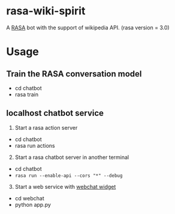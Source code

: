 # rasa-wiki-spirit
A [RASA](https://rasa.com/) bot with the support of wikipedia API.
(rasa version = 3.0)


# Usage

## Train the RASA conversation model
- cd chatbot
- rasa train

## localhost chatbot service
1. Start a rasa action server
  - cd chatbot
  - rasa run actions

2. Start a rasa chatbot server in another terminal
  - cd chatbot
  - `rasa run --enable-api --cors "*" --debug`

3. Start a web service with [webchat widget](https://github.com/botfront/rasa-webchat)
  - cd webchat
  - python app.py

